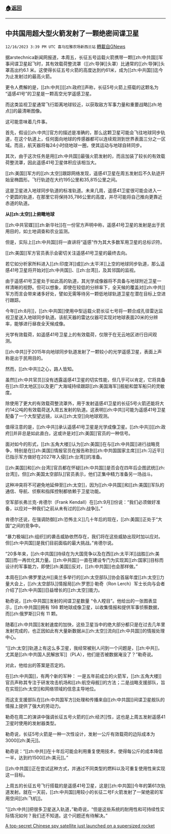 ###  [:house:返回](README.md)
---


## 中共国用超大型火箭发射了一颗绝密间谍卫星
`12/16/2023 3:39 PM UTC 喜马拉雅农场新西兰站` [轉載自GNews](https://gnews.org/articles/2117806)

据arstechnica新闻网报道，本周五，长征五号运载火箭携带一颗[[zh:中共国]]军事间谍卫星起飞时，其有效载荷整流罩（[[zh:导弹]]头罩）比通常的[[zh:导弹]]头罩高出约6.1 米。这使得长征五号火箭的高度达到约61米，成为[[zh:中共国]]迄今为止发射过的最高火箭。

更令人费解的是，[[zh:中共]][[zh:政府]]声称，长征5号火箭上搭载的这颗名为 “遥感41号”的卫星是一颗高空光学遥感卫星。

而这类监视卫星通常飞行距离地球较近，以获取敌方军事力量和重要战略[[zh:地点]]的最清晰图像。

这可能意味着几件事。

首先，假设[[zh:中共]]官方的描述是准确的，那么这颗卫星可能会飞往地球同步轨道，在这个轨道上，任何面向地球的传感器都可以连续观测到世界表面三分之一区域。而且，航天器将每24小时绕地球一圈，使其运动与地球自转同步。

其次，由于这次任务是用[[zh:中共国]]最强火箭发射的，而且加装了较长的有效载荷整流罩，因此遥感41号卫星体积应该相当大。

[[zh:美国]]军方的[[zh:太空]]跟踪网络发现，遥感41卫星在周五发射后不久轨迹开始呈椭圆形。飞行轨迹在大约195公里和35,815公里之间。

这是卫星进入地球同步轨道的标准轨道。未来几周，遥感41卫星很可能会进入一个更圆的轨道，在那里它将保持35,786公里的高度，并尽可能将自己推向更靠近赤道的轨道。

**从[[zh:太空]]上俯瞰地球**

[[zh:中共官媒]][[zh:新华社]]在一份官方声明中称，遥感41号卫星的发射是出于民用目的，如土地调查和农业监测。

但是，实际上[[zh:中共国]]将一直讲将“遥感”作为其大多数军用卫星的总标识符。

[[zh:美国]]军方官员表示会密切关注遥感41号卫星的最终去向。

若它如分析家所料进入[[zh:印度洋]]或[[zh:太平洋]]上空的地球同步轨道，那么遥感41号卫星将开始对[[zh:中共国]]、[[zh:台湾]]，及其邻国的监视。

由于遥感41号卫星处于如此高的轨道，其光学成像器将不具备与地球附近卫星一样清晰的视野。但可以想象，即使在较低的分辨率下，全天候的覆盖对[[zh:中共]]军方而言会带来诸多好处，譬如无需等待另一颗低地球轨道卫星在潜在目标上空进行跟踪。

今年[[zh:8月]]，[[zh:中共国]]使用中型运载火箭长征七号将一颗合成孔径雷达监视卫星送入地球同步轨道。该航天器的雷达仪器可实现对地球表面20米的分辨率，能够进行昼夜全天候成像。

光学有效载荷，如遥感41号卫星上的有效载荷，仅限于在无云地区进行日间观测。

[[zh:中共]]于2015年向地球同步轨道发射了一颗较小的光学遥感卫星，表面上声称是出于民用目的。

然而，[[zh:中共]]之心，路人皆知。

虽然[[zh:中共官员]]没有透露遥感41卫星的切实性能，但几乎可以肯定，它将具备在[[zh:印太地区]]以及更广大海域持续跟踪[[zh:美国海军]]舰艇和盟军船只的灵敏度。

除使用了更大的有效载荷整流罩外，用于发射遥感41卫星的长征5号火箭还能将大约14公吨的有效载荷送入周五发射的轨道。这表明[[zh:中共]]可能为遥感41号卫星配备了一个大型望远镜，以从[[zh:太空]]向地球观测。

值得注意的是，[[zh:中共]]承认遥感41号卫星是光学成像卫星。[[zh:中共]][[zh:政府]]并非总是如此直白，这或许是对[[zh:美国]]官员的一种信号。

面对如今的形式，[[zh:五角大楼]]认为[[zh:美国]]在与[[zh:中共国]]进行战略竞争，特别是在[[zh:美国]]情报官员在报告称到[[zh:中共国国家主席]][[zh:习近平]]已指示军方做好在2027年入侵[[zh:台湾]]的准备。

[[zh:美国]]和[[zh:台湾]]官员都在怀疑[[zh:中共国]]是否会在四年后企图武统[[zh:台湾]]，但[[zh:美国太空部队]]官员表示，他们正集中精力准备另一场战斗。

这种冲突将不可避免地延伸至[[zh:太空]]，因为[[zh:中共国]]和[[zh:美国]]军队的通信、导航、侦察和指挥控制都依赖于卫星功能。

空军部长弗兰克\-肯德尔（Frank Kendall）在[[zh:9月]]份说：“我们必须做好准备，以应对一种我们之前从未有过的[[zh:战争]]。”

肯德尔还说，在强调防御[[zh:恐怖主义]]几十年后的现在，[[zh:美国]]正处于“大国”之间的竞争中。

“暴力极端[[zh:组织]]的袭击威胁依然存在，我们将在这些威胁出现时加以应对。但[[zh:中共国]]是我们目前面临的最大挑战。”肯德尔说。

“20多年来，[[zh:中共国]]持续在为大国竞争以及在西[[zh:太平洋]]战胜[[zh:美国]]而一再优化其力量。[[zh:中共国]]一直在建设专门为实现其[[zh:国家]]目标而设计的军事能力，即使[[zh:美国]]反对，[[zh:中共国]]也会那样做。”

本周在[[zh:佛罗里达州]]奥兰多举行的[[zh:太空部队]]协会首届年度[[zh:太空]]力量大会上，[[zh:太空部队]]情报局[[zh:罗恩]]·勒奇（Ron Lerch）军士长向与会者介绍了[[zh:中共国]]日益增长的[[zh:太空]]能力。

勒奇说，[[zh:中共国]]发射的间谍卫星数量 “令人瞠目”。他给出的一张图表显示，[[zh:中共国]]拥有 198 颗地球成像卫星，以收集情报和提供军事侦察数据，而[[zh:俄罗斯]]只有 11 颗。

随着[[zh:中共国]]发射速度的加快，这些卫星当中的绝大部分都只是在过去几年里发射完成的，也正因如此有大量新数据从[[zh:太空]]流向[[zh:中共国]]的情报处理中心。

“[[zh:太空]]轨道上有这么多卫星，我经常被别人问到一个问题是，[[zh:中共]]，尤其是[[zh:中共国人民解放军]]（PLA），他们是否被数据淹没了？”勒奇说。

对此，他给出的答案是否定的。

在[[zh:中共国]]，有两个新的军种： 一是五年前成立的火箭军，[[zh:五角大楼]]官员声称其专注于研发攻击机场和[[zh:航空母舰]]的方法；二是战略支援部队，旨在实现[[zh:太空]]和网络领域的信息主导地位。

而这支支援部队在[[zh:中共国军方]]处理和传播来自[[zh:中共国]]间谍卫星舰队的情报上提供了强大的劳动力。

勒奇在周二的演讲中强调长征五号火箭的[[zh:经济]]性，这也是上周五发射遥感41卫星时使用的发射器类型。

勒奇说，长征5号火箭是一种一次性设计，发射一公斤有效载荷的边际成本为3000[[zh:美元]]。

勒奇说：“[[zh:中共]]在十年后可能会利用重复使用技术，使得每公斤的成本降低一半，达到约1500[[zh:美元]]。”

[[zh:中共国]]正在尝试这种方式，并通过不同类型的燃料以及可重复使用性来实现这一目标。

上周五的长征五号飞行搭载的是遥感41号卫星，这是[[zh:中共国]]今年的第61次轨道发射。就在一天前，[[zh:中共国]]用较小的长征二号F火箭发射了一架绝密的军用空间[[zh:飞机]]。

"[[zh:中共]]把很多卫星送入轨道，”勒奇说，“但是这些系统的耐用性和可持续性实际情况如何？我们还不知道。这个问题还有待解决。”

[A top-secret Chinese spy satellite just launched on a supersized rocket](https://arstechnica.com/space/2023/12/a-top-secret-chinese-spy-satellite-just-launched-on-a-super-sized-rocket/)
